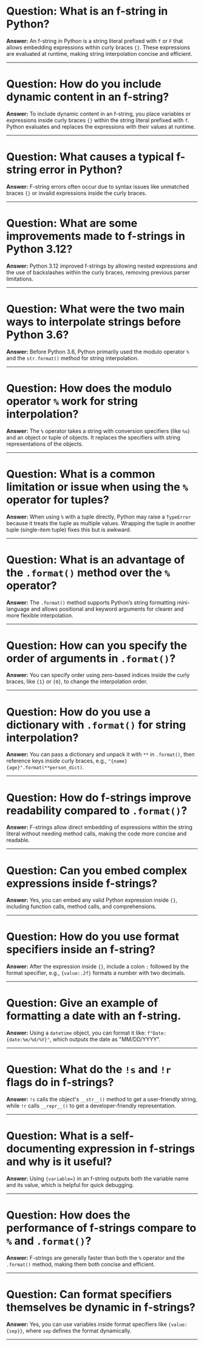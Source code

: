 # Question: What is an f-string in Python?

**Answer:**
An f-string in Python is a string literal prefixed with `f` or `F` that allows embedding expressions within curly braces `{}`. These expressions are evaluated at runtime, making string interpolation concise and efficient.

---

# Question: How do you include dynamic content in an f-string?

**Answer:**
To include dynamic content in an f-string, you place variables or expressions inside curly braces `{}` within the string literal prefixed with `f`. Python evaluates and replaces the expressions with their values at runtime.

---

# Question: What causes a typical f-string error in Python?

**Answer:**
F-string errors often occur due to syntax issues like unmatched braces `{}` or invalid expressions inside the curly braces.

---

# Question: What are some improvements made to f-strings in Python 3.12?

**Answer:**
Python 3.12 improved f-strings by allowing nested expressions and the use of backslashes within the curly braces, removing previous parser limitations.

---

# Question: What were the two main ways to interpolate strings before Python 3.6?

**Answer:**
Before Python 3.6, Python primarily used the modulo operator `%` and the `str.format()` method for string interpolation.

---

# Question: How does the modulo operator `%` work for string interpolation?

**Answer:**
The `%` operator takes a string with conversion specifiers (like `%s`) and an object or tuple of objects. It replaces the specifiers with string representations of the objects.

---

# Question: What is a common limitation or issue when using the `%` operator for tuples?

**Answer:**
When using `%` with a tuple directly, Python may raise a `TypeError` because it treats the tuple as multiple values. Wrapping the tuple in another tuple (single-item tuple) fixes this but is awkward.

---

# Question: What is an advantage of the `.format()` method over the `%` operator?

**Answer:**
The `.format()` method supports Python’s string formatting mini-language and allows positional and keyword arguments for clearer and more flexible interpolation.

---

# Question: How can you specify the order of arguments in `.format()`?

**Answer:**
You can specify order using zero-based indices inside the curly braces, like `{1}` or `{0}`, to change the interpolation order.

---

# Question: How do you use a dictionary with `.format()` for string interpolation?

**Answer:**
You can pass a dictionary and unpack it with `**` in `.format()`, then reference keys inside curly braces, e.g., `"{name} {age}".format(**person_dict)`.

---

# Question: How do f-strings improve readability compared to `.format()`?

**Answer:**
F-strings allow direct embedding of expressions within the string literal without needing method calls, making the code more concise and readable.

---

# Question: Can you embed complex expressions inside f-strings?

**Answer:**
Yes, you can embed any valid Python expression inside `{}`, including function calls, method calls, and comprehensions.

---

# Question: How do you use format specifiers inside an f-string?

**Answer:**
After the expression inside `{}`, include a colon `:` followed by the format specifier, e.g., `{value:.2f}` formats a number with two decimals.

---

# Question: Give an example of formatting a date with an f-string.

**Answer:**
Using a `datetime` object, you can format it like: `f"Date: {date:%m/%d/%Y}"`, which outputs the date as "MM/DD/YYYY".

---

# Question: What do the `!s` and `!r` flags do in f-strings?

**Answer:**
`!s` calls the object's `__str__()` method to get a user-friendly string, while `!r` calls `__repr__()` to get a developer-friendly representation.

---

# Question: What is a self-documenting expression in f-strings and why is it useful?

**Answer:**
Using `{variable=}` in an f-string outputs both the variable name and its value, which is helpful for quick debugging.

---

# Question: How does the performance of f-strings compare to `%` and `.format()`?

**Answer:**
F-strings are generally faster than both the `%` operator and the `.format()` method, making them both concise and efficient.

---

# Question: Can format specifiers themselves be dynamic in f-strings?

**Answer:**
Yes, you can use variables inside format specifiers like `{value:{sep}}`, where `sep` defines the format dynamically.

---
